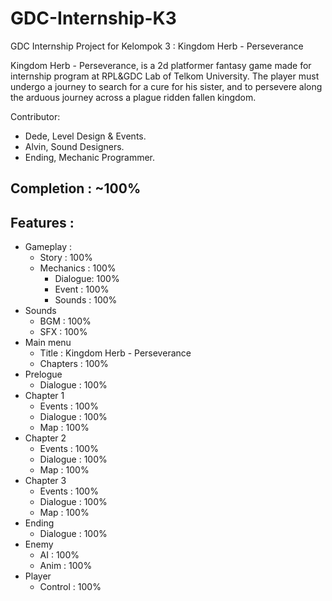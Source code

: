 # GDC-Internship-K3
GDC Internship Project for Kelompok 3 : Kingdom Herb - Perseverance

Kingdom Herb - Perseverance, is a 2d platformer fantasy game made for internship program at RPL&GDC Lab of Telkom University. The player must undergo a journey to search for a cure for his sister, and to persevere along the arduous journey across a plague ridden fallen kingdom.

Contributor:
- Dede, Level Design & Events.
- Alvin, Sound Designers.
- Ending, Mechanic Programmer.

## Completion : ~100%
## Features : 
- Gameplay :
  - Story     : 100%
  - Mechanics : 100%
    - Dialogue: 100%
    - Event   : 100%
    - Sounds  : 100%
- Sounds
  - BGM       : 100%
  - SFX       : 100%
- Main menu
  - Title : Kingdom Herb - Perseverance
  - Chapters  : 100%
- Prelogue
  - Dialogue  : 100%
- Chapter 1
  - Events    : 100%
  - Dialogue  : 100%
  - Map       : 100%
- Chapter 2
  - Events    : 100%
  - Dialogue  : 100%
  - Map       : 100%
- Chapter 3
  - Events    : 100%
  - Dialogue  : 100%
  - Map       : 100%
- Ending
  - Dialogue  : 100%
- Enemy
  - AI        : 100%
  - Anim      : 100%
- Player
  -  Control : 100%
